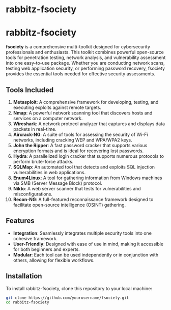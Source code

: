 # rabbitz-fsociety

# rabbitz-fsociety

**fsociety** is a comprehensive multi-toolkit designed for cybersecurity professionals and enthusiasts. This toolkit combines powerful open-source tools for penetration testing, network analysis, and vulnerability assessment into one easy-to-use package. Whether you are conducting network scans, testing web application security, or performing password recovery, fsociety provides the essential tools needed for effective security assessments.

## Tools Included

1. **Metasploit**: A comprehensive framework for developing, testing, and executing exploits against remote targets.
2. **Nmap**: A powerful network scanning tool that discovers hosts and services on a computer network.
3. **Wireshark**: A network protocol analyzer that captures and displays data packets in real-time.
4. **Aircrack-NG**: A suite of tools for assessing the security of Wi-Fi networks, including cracking WEP and WPA/WPA2 keys.
5. **John the Ripper**: A fast password cracker that supports various encryption formats and is ideal for recovering lost passwords.
6. **Hydra**: A parallelized login cracker that supports numerous protocols to perform brute-force attacks.
7. **SQLMap**: An automated tool that detects and exploits SQL injection vulnerabilities in web applications.
8. **Enum4Linux**: A tool for gathering information from Windows machines via SMB (Server Message Block) protocol.
9. **Nikto**: A web server scanner that tests for vulnerabilities and misconfigurations.
10. **Recon-NG**: A full-featured reconnaissance framework designed to facilitate open-source intelligence (OSINT) gathering.

## Features

- **Integration**: Seamlessly integrates multiple security tools into one cohesive framework.
- **User-Friendly**: Designed with ease of use in mind, making it accessible for both beginners and experts.
- **Modular**: Each tool can be used independently or in conjunction with others, allowing for flexible workflows.

## Installation

To install rabbitz-fsociety, clone this repository to your local machine:

```bash
git clone https://github.com/yourusername/fsociety.git
cd rabbitz-fsociety
